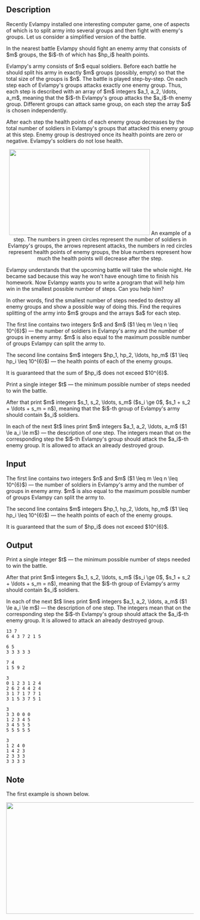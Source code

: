 ## Description

<div><p>Recently Evlampy installed one interesting computer game, one of aspects of which is to split army into several groups and then fight with enemy's groups. Let us consider a simplified version of the battle.</p><p>In the nearest battle Evlampy should fight an enemy army that consists of $m$ groups, the $i$-th of which has $hp_i$ health points.</p><p>Evlampy's army consists of $n$ equal soldiers. Before each battle he should split his army in exactly $m$ groups (possibly, empty) so that the total size of the groups is $n$. The battle is played step-by-step. On each step each of Evlampy's groups attacks exactly one enemy group. Thus, each step is described with an array of $m$ integers $a_1, a_2, \ldots, a_m$, meaning that the $i$-th Evlampy's group attacks the $a_i$-th enemy group. Different groups can attack same group, on each step the array $a$ is chosen independently.</p><p>After each step the health points of each enemy group decreases by the total number of soldiers in Evlampy's groups that attacked this enemy group at this step. Enemy group is destroyed once its health points are zero or negative. Evlampy's soldiers do not lose health.</p><center> <img class="tex-graphics" height="231px" src="file://oA14EZrm.png" style="max-width: 100.0%;max-height: 100.0%;" width="378px"> <span class="tex-font-size-small">An example of a step. The numbers in green circles represent the number of soldiers in Evlampy's groups, the arrows represent attacks, the numbers in red circles represent health points of enemy groups, the blue numbers represent how much the health points will decrease after the step.</span> </center><p>Evlampy understands that the upcoming battle will take the whole night. He became sad because this way he won't have enough time to finish his homework. Now Evlampy wants you to write a program that will help him win in the smallest possible number of steps. Can you help him?</p><p>In other words, find the smallest number of steps needed to destroy all enemy groups and show a possible way of doing this. Find the requires splitting of the army into $m$ groups and the arrays $a$ for each step.</p></div><div class="input-specification"><p>The first line contains two integers $n$ and $m$ ($1 \leq m \leq n \leq 10^{6}$)&nbsp;— the number of soldiers in Evlampy's army and the number of groups in enemy army. $m$ is also equal to the maximum possible number of groups Evlampy can split the army to.</p><p>The second line contains $m$ integers $hp_1, hp_2, \ldots, hp_m$ ($1 \leq hp_i \leq 10^{6}$)&nbsp;— the health points of each of the enemy groups.</p><p>It is guaranteed that the sum of $hp_i$ does not exceed $10^{6}$.</p></div><div class="output-specification"><p>Print a single integer $t$&nbsp;— the minimum possible number of steps needed to win the battle.</p><p>After that print $m$ integers $s_1, s_2, \ldots, s_m$ ($s_i \ge 0$, $s_1 + s_2 + \ldots + s_m = n$), meaning that the $i$-th group of Evlampy's army should contain $s_i$ soldiers.</p><p>In each of the next $t$ lines print $m$ integers $a_1, a_2, \ldots, a_m$ ($1 \le a_i \le m$)&nbsp;— the description of one step. The integers mean that on the corresponding step the $i$-th Evlampy's group should attack the $a_i$-th enemy group. It is allowed to attack an already destroyed group.</p></div>

## Input

<p>The first line contains two integers $n$ and $m$ ($1 \leq m \leq n \leq 10^{6}$)&nbsp;— the number of soldiers in Evlampy's army and the number of groups in enemy army. $m$ is also equal to the maximum possible number of groups Evlampy can split the army to.</p><p>The second line contains $m$ integers $hp_1, hp_2, \ldots, hp_m$ ($1 \leq hp_i \leq 10^{6}$)&nbsp;— the health points of each of the enemy groups.</p><p>It is guaranteed that the sum of $hp_i$ does not exceed $10^{6}$.</p>

## Output

<p>Print a single integer $t$&nbsp;— the minimum possible number of steps needed to win the battle.</p><p>After that print $m$ integers $s_1, s_2, \ldots, s_m$ ($s_i \ge 0$, $s_1 + s_2 + \ldots + s_m = n$), meaning that the $i$-th group of Evlampy's army should contain $s_i$ soldiers.</p><p>In each of the next $t$ lines print $m$ integers $a_1, a_2, \ldots, a_m$ ($1 \le a_i \le m$)&nbsp;— the description of one step. The integers mean that on the corresponding step the $i$-th Evlampy's group should attack the $a_i$-th enemy group. It is allowed to attack an already destroyed group.</p>





```input1
13 7
6 4 3 7 2 1 5
```




```input2
6 5
3 3 3 3 3
```




```input3
7 4
1 5 9 2
```




```output1
3
0 1 2 3 1 2 4
2 6 2 4 4 2 4
3 1 7 1 7 7 1
3 1 5 3 7 5 1
```




```output2
3
3 3 0 0 0
1 2 3 4 5
3 4 5 5 5
5 5 5 5 5
```




```output3
3
1 2 4 0
1 4 2 3
2 3 3 3
3 3 3 3
```



## Note

<p>The first example is shown below.</p><center> <img class="tex-graphics" height="300px" src="file://YaeTVpdj.png" style="max-width: 100.0%;max-height: 100.0%;" width="547px"> </center>
